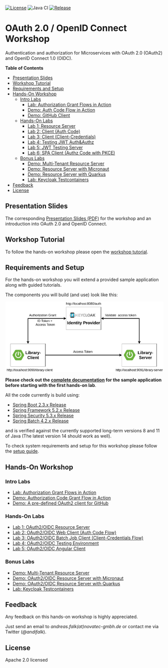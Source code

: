 [![License](https://img.shields.io/badge/License-Apache%20License%202.0-brightgreen.svg)][1]
![Java CI](https://github.com/andifalk/secure-oauth2-oidc-workshop/workflows/Java%20CI/badge.svg)
[![Release](https://img.shields.io/github/release/andifalk/secure-oauth2-oidc-workshop.svg?style=flat)](https://github.com/andifalk/secure-oauth2-oidc-workshop/releases)

# OAuth 2.0 / OpenID Connect Workshop

Authentication and authorization for Microservices with OAuth 2.0 (OAuth2) and OpenID Connect 1.0 (OIDC).

__Table of Contents__

* [Presentation Slides](#presentation-slides)
* [Workshop Tutorial](https://andifalk.gitbook.io/openid-connect-workshop)
* [Requirements and Setup](setup)
* [Hands-On Workshop](#hands-on-workshop)    
  * [Intro Labs](#intro-labs)
    * [Lab: Authorization Grant Flows in Action](intro-labs/oauth-grants)
    * [Demo: Auth Code Flow in Action](intro-labs/auth-code-demo)
    * [Demo: GitHub Client](intro-labs/github-client)
  * [Hands-On Labs](#hands-on-labs)
    * [Lab 1: Resource Server](lab1)
    * [Lab 2: Client (Auth Code)](lab2)
    * [Lab 3: Client (Client-Credentials)](lab3)
    * [Lab 4: Testing JWT Auth&Authz](lab4)
    * [Lab 5: JWT Testing Server](lab5)
    * [Lab 6: SPA Client (Authz Code with PKCE)](lab6)
  * [Bonus Labs](#bonus-labs)  
    * [Demo: Multi-Tenant Resource Server](bonus-labs/multi-tenant-server-app)
    * [Demo: Resource Server with Micronaut](bonus-labs/micronaut-server-app)
    * [Demo: Resource Server with Quarkus](bonus-labs/quarkus-server-app)
    * [Lab: Keycloak Testcontainers](bonus-labs/keycloak-test-containers)
* [Feedback](#feedback)
* [License](#license)    

## Presentation Slides 

The corresponding [Presentation Slides (PDF)](https://github.com/andifalk/secure-oauth2-oidc-workshop/raw/master/OAuth2_OpenIDConnect_Workshop.pdf)
for the workshop and an introduction into OAuth 2.0 and OpenID Connect.

## Workshop Tutorial

To follow the hands-on workshop please open the [workshop tutorial](https://andifalk.gitbook.io/openid-connect-workshop).

## Requirements and Setup

For the hands-on workshop you will extend a provided sample application along with guided tutorials.

The components you will build (and use) look like this:

![Architecture](docs/images/demo-architecture.png)

__Please check out the [complete documentation](application-architecture) for the sample application before 
starting with the first hands-on lab__. 

All the code currently is build using:
* [Spring Boot 2.3.x Release](https://spring.io/blog/2020/05/15/spring-boot-2-3-0-available-now) 
* [Spring Framework 5.2.x Release](https://spring.io/blog/2019/09/30/spring-framework-5-2-goes-ga)
* [Spring Security 5.3.x Release](https://spring.io/blog/2020/03/05/spring-security-5-3-goes-ga)
* [Spring Batch 4.2.x Release](https://spring.io/blog/2019/10/02/spring-batch-4-2-in-now-ga)

and is verified against the currently supported long-term versions 8 and 11 of Java (The latest version 14 should work as well).

To check system requirements and setup for this workshop please follow the [setup guide](setup).

## Hands-On Workshop

### Intro Labs

* [Lab: Authorization Grant Flows in Action](intro-labs/oauth-grants)
* [Demo: Authorization Code Grant Flow in Action](intro-labs/auth-code-demo)
* [Demo: A pre-defined OAuth2 client for GitHub](intro-labs/github-client)

### Hands-On Labs

* [Lab 1: OAuth2/OIDC Resource Server](lab1)
* [Lab 2: OAuth2/OIDC Web Client (Auth Code Flow)](lab2)
* [Lab 3: OAuth2/OIDC Batch Job Client (Client-Credentials Flow)](lab3)
* [Lab 4: OAuth2/OIDC Testing Environment](lab4)
* [Lab 5: OAuth2/OIDC Angular Client](lab5)

### Bonus Labs

* [Demo: Multi-Tenant Resource Server](bonus-labs/multi-tenant-server-app)
* [Demo: OAuth2/OIDC Resource Server with Micronaut](bonus-labs/micronaut-server-app)
* [Demo: OAuth2/OIDC Resource Server with Quarkus](bonus-labs/quarkus-server-app)
* [Lab: Keycloak Testcontainers](bonus-labs/keycloak-test-containers)


## Feedback

Any feedback on this hands-on workshop is highly appreciated.

Just send an email to _andreas.falk(at)novatec-gmbh.de_ or contact me via Twitter (_@andifalk_).

## License

Apache 2.0 licensed

[1]:http://www.apache.org/licenses/LICENSE-2.0.txt
